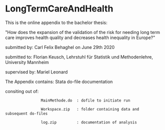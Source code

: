 # LongTermCareAndHealth
This is the online appendix to the bachelor thesis:

  "How does the expansion of the validation of the risk for needing long term care improves health quality and decreases health inequality in Europe?"
  
  submitted by:   Carl Felix Behaghel on June 29th 2020
  
  submitted to:   Florian Keusch, Lehrstuhl für Statistik und Methodenlehre, University Mannheim
  
  supervised by:  Mariel Leonard
  
  
The Appendix contains: Stata do-file documentation

consiting out of:    
                    
                    MainMethode.do  : dofile to initiate run

                    Workspace.zip   : folder containing data and subsequent do-files
                    
                    log.zip         : documentation of analysis
                  
                
